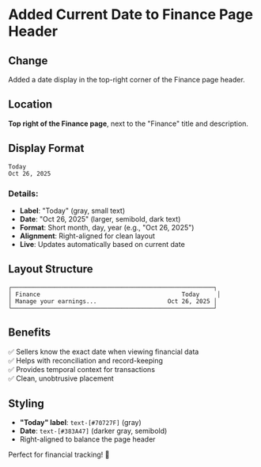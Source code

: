 # Added Current Date to Finance Page Header

## Change
Added a date display in the top-right corner of the Finance page header.

## Location
**Top right of the Finance page**, next to the "Finance" title and description.

## Display Format
```
Today
Oct 26, 2025
```

### Details:
- **Label**: "Today" (gray, small text)
- **Date**: "Oct 26, 2025" (larger, semibold, dark text)
- **Format**: Short month, day, year (e.g., "Oct 26, 2025")
- **Alignment**: Right-aligned for clean layout
- **Live**: Updates automatically based on current date

## Layout Structure
```
┌─────────────────────────────────────────────────────────┐
│ Finance                                        Today     │
│ Manage your earnings...                    Oct 26, 2025 │
└─────────────────────────────────────────────────────────┘
```

## Benefits
✅ Sellers know the exact date when viewing financial data  
✅ Helps with reconciliation and record-keeping  
✅ Provides temporal context for transactions  
✅ Clean, unobtrusive placement  

## Styling
- **"Today" label**: `text-[#70727F]` (gray)
- **Date**: `text-[#383A47]` (darker gray, semibold)
- Right-aligned to balance the page header

Perfect for financial tracking! 📅


